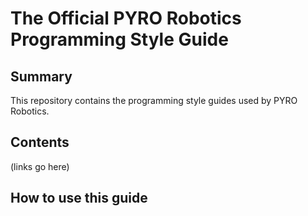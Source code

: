# The Official PYRO Robotics Programming Style Guide
## Summary
This repository contains the programming style guides used by PYRO Robotics.

## Contents
(links go here)

## How to use this guide
